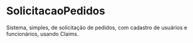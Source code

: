 # SolicitacaoPedidos
Sistema, simples, de solicitação de pedidos, com cadastro de usuários e funcionários, usando Claims.
